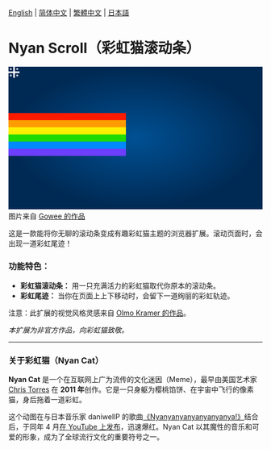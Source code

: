[English](./README.md) | [简体中文](./README-zh_CN.md) | [繁體中文](./README-zh_TW.md) | [日本語](./README-ja.md)

# Nyan Scroll（彩虹猫滚动条）

![nyan cat](./nyancat.svg)
图片来自 [Gowee 的作品](https://github.com/Gowee/nyancat-svg)

这是一款能将你无聊的滚动条变成有趣彩虹猫主题的浏览器扩展。滚动页面时，会出现一道彩虹尾迹！

### 功能特色：

* **彩虹猫滚动条：** 用一只充满活力的彩虹猫取代你原本的滚动条。
* **彩虹尾迹：** 当你在页面上上下移动时，会留下一道绚丽的彩虹轨迹。

注意：此扩展的视觉风格灵感来自 [Olmo Kramer 的作品](https://gist.github.com/olmokramer/5eabbce5dfbfbdafcbcbd497b02ffb17)。

*本扩展为非官方作品，向彩虹猫致敬。*

---

### 关于彩虹猫（Nyan Cat）

**Nyan Cat** 是一个在互联网上广为流传的文化迷因（Meme），最早由美国艺术家 [Chris Torres](https://x.com/prguitarman) 在 **2011 年**创作。它是一只身躯为樱桃馅饼、在宇宙中飞行的像素猫，身后拖着一道彩虹。

这个动图在与日本音乐家 daniwellP 的歌曲[《Nyanyanyanyanyanyanya!》](https://www.nicovideo.jp/watch/sm11509720)结合后，于同年 4 月[在 YouTube 上发布](https://www.youtube.com/watch?v=2yJgwwDcgV8)，迅速爆红。Nyan Cat 以其魔性的音乐和可爱的形象，成为了全球流行文化的重要符号之一。
